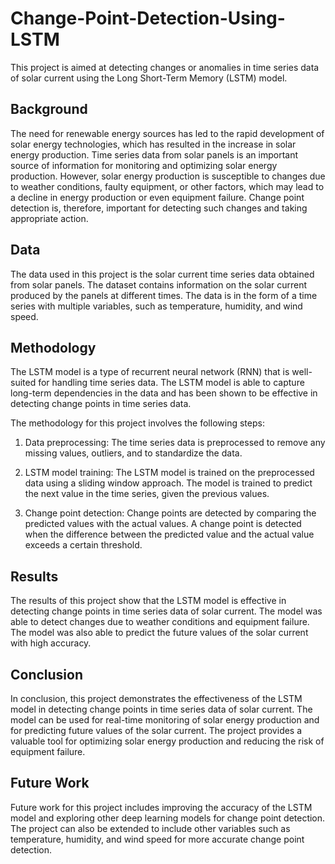 # Change-Point-Detection-Using-LSTM

This project is aimed at detecting changes or anomalies in time series data of solar current using the Long Short-Term Memory (LSTM) model.

## Background

The need for renewable energy sources has led to the rapid development of solar energy technologies, which has resulted in the increase in solar energy production. Time series data from solar panels is an important source of information for monitoring and optimizing solar energy production. However, solar energy production is susceptible to changes due to weather conditions, faulty equipment, or other factors, which may lead to a decline in energy production or even equipment failure. Change point detection is, therefore, important for detecting such changes and taking appropriate action.

## Data

The data used in this project is the solar current time series data obtained from solar panels. The dataset contains information on the solar current produced by the panels at different times. The data is in the form of a time series with multiple variables, such as temperature, humidity, and wind speed.

## Methodology

The LSTM model is a type of recurrent neural network (RNN) that is well-suited for handling time series data. The LSTM model is able to capture long-term dependencies in the data and has been shown to be effective in detecting change points in time series data.

The methodology for this project involves the following steps:

1. Data preprocessing: The time series data is preprocessed to remove any missing values, outliers, and to standardize the data.

2. LSTM model training: The LSTM model is trained on the preprocessed data using a sliding window approach. The model is trained to predict the next value in the time series, given the previous values.

3. Change point detection: Change points are detected by comparing the predicted values with the actual values. A change point is detected when the difference between the predicted value and the actual value exceeds a certain threshold.

## Results

The results of this project show that the LSTM model is effective in detecting change points in time series data of solar current. The model was able to detect changes due to weather conditions and equipment failure. The model was also able to predict the future values of the solar current with high accuracy.

## Conclusion

In conclusion, this project demonstrates the effectiveness of the LSTM model in detecting change points in time series data of solar current. The model can be used for real-time monitoring of solar energy production and for predicting future values of the solar current. The project provides a valuable tool for optimizing solar energy production and reducing the risk of equipment failure.

## Future Work

Future work for this project includes improving the accuracy of the LSTM model and exploring other deep learning models for change point detection. The project can also be extended to include other variables such as temperature, humidity, and wind speed for more accurate change point detection.
